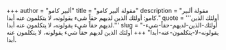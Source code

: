 +++
author = "ألبير كامو"
title = "مقولة ألبير كامو"
description = "مقولة ألبير كامو: أولئك الذين لديهم حقاً شيء يقولونه، لا يتكلمون عنه أبدا."
quote = '''أولئك الذين لديهم حقاً شيء يقولونه، لا يتكلمون عنه أبدا.'''
slug = "أولئك-الذين-لديهم-حقاً-شيء-يقولونه-لا-يتكلمون-عنه-أبدا"
+++
أولئك الذين لديهم حقاً شيء يقولونه، لا يتكلمون عنه أبدا.
